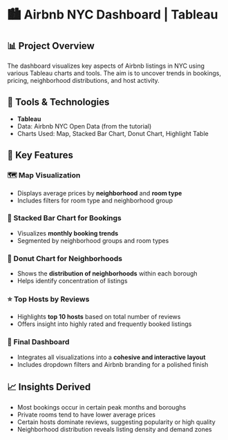 # 🏙️ Airbnb NYC Dashboard | Tableau


## 📊 Project Overview

The dashboard visualizes key aspects of Airbnb listings in NYC using various Tableau charts and tools. The aim is to uncover trends in bookings, pricing, neighborhood distributions, and host activity.

## 🔧 Tools & Technologies

* **Tableau**
* Data: Airbnb NYC Open Data (from the tutorial)
* Charts Used: Map, Stacked Bar Chart, Donut Chart, Highlight Table

## 📌 Key Features

### 🗺️ Map Visualization

* Displays average prices by **neighborhood** and **room type**
* Includes filters for room type and neighborhood group

### 📅 Stacked Bar Chart for Bookings

* Visualizes **monthly booking trends**
* Segmented by neighborhood groups and room types

### 🍩 Donut Chart for Neighborhoods

* Shows the **distribution of neighborhoods** within each borough
* Helps identify concentration of listings

### ⭐ Top Hosts by Reviews

* Highlights **top 10 hosts** based on total number of reviews
* Offers insight into highly rated and frequently booked listings

### 🧩 Final Dashboard

* Integrates all visualizations into a **cohesive and interactive layout**
* Includes dropdown filters and Airbnb branding for a polished finish

## 📈 Insights Derived

* Most bookings occur in certain peak months and boroughs
* Private rooms tend to have lower average prices
* Certain hosts dominate reviews, suggesting popularity or high quality
* Neighborhood distribution reveals listing density and demand zones
